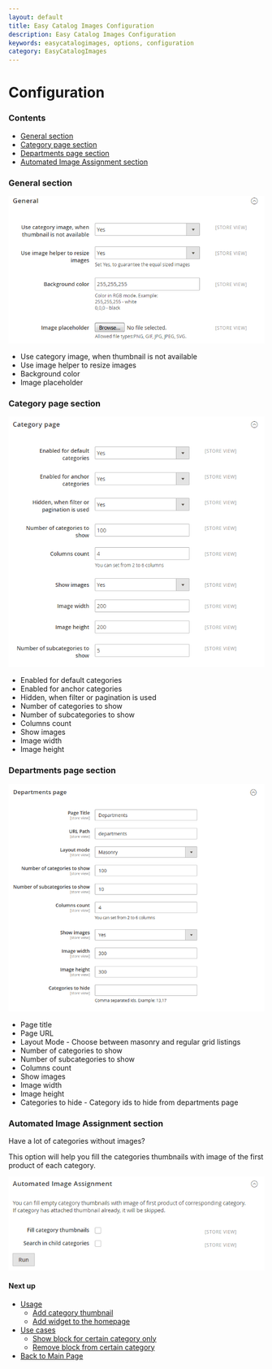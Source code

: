 ```yaml
---
layout: default
title: Easy Catalog Images Configuration
description: Easy Catalog Images Configuration
keywords: easycatalogimages, options, configuration
category: EasyCatalogImages
---
```


# Configuration

### Contents

 -  [General section](#general-section)
 -  [Category page section](#category-page-section)
 -  [Departments page section](#departments-page-section)
 -  [Automated Image Assignment section](#automated-image-assignment-section)

### General section

![General section](/images/m2/easycatalogimages/configuration-general.png)

- Use category image, when thumbnail is not available
- Use image helper to resize images
- Background color
- Image placeholder

### Category page section

![Category page section](/images/m2/easycatalogimages/configuration-category.png)

- Enabled for default categories
- Enabled for anchor categories
- Hidden, when filter or pagination is used
- Number of categories to show
- Number of subcategories to show
- Columns count
- Show images
- Image width
- Image height

### Departments page section

![Departments page section](/images/m2/easycatalogimages/configuration-departments.png)

- Page title
- Page URL
- Layout Mode - Choose between masonry and regular grid listings
- Number of categories to show
- Number of subcategories to show
- Columns count
- Show images
- Image width
- Image height
- Categories to hide - Category ids to hide from departments page

### Automated Image Assignment section

Have a lot of categories without images?

This option will help you fill the categories thumbnails with image of the
first product of each category.

![Automated Image Assignment section](/images/m2/easycatalogimages/configuration-image-assignment.png)

#### Next up

 -  [Usage](../usage/)
    - [Add category thumbnail](../usage/#add-category-thumbnail)
    - [Add widget to the homepage](../usage/#add-widget-to-the-homepage)
 -  [Use cases](../use-cases/)
    - [Show block for certain category only](../use-cases/#show-block-for-certain-category-only)
    - [Remove block from certain category](../use-cases/#remove-block-from-certain-category)
 -  [Back to Main Page](../)